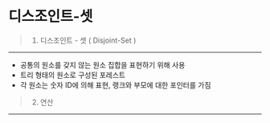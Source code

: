 디스조인트-셋 
=================

> 1) 디스조인트 - 셋 ( Disjoint-Set )
------------------------------------
- 공통의 원소를 갖지 않는 원소 집합을 표현하기 위해 사용
- 트리 형태의 원소로 구성된 포레스트
- 각 원소는 숫자 ID에 의해 표현, 랭크와 부모에 대한 포인터를 가짐

> 2) 연산
---------
